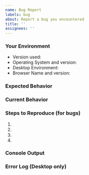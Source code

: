 ```yaml
---
name: Bug Report
labels: bug
about: Report a bug you encountered
title: ''
assignees: ''
---
```


<!--- Your issue may already be reported!
!!! Please search the issues before creating one !!! -->

### Your Environment

<!--- Include as many relevant details about the environment you experienced the bug in -->

- Version used: <!-- version number and package type (snap, deb, etc.) -->
- Operating System and version:
- Desktop Environment: <!-- if on linux-->
- Browser Name and version: <!-- if using the web version-->

### Expected Behavior

<!--- Tell us what should happen -->

### Current Behavior

<!--- Tell us what happens instead of the expected behavior -->

### Steps to Reproduce (for bugs)

<!--- Does the error happen once or are you able to reproduce it reliably? --->
<!--- Provide a link to a live example or an unambiguous set of steps to -->
<!--- reproduce this bug. Include code to reproduce, if relevant -->

1.
2.
3.
4.

### Console Output

<!--- Is there any output if you press Ctrl+Shift+i (Cmd+Alt+i for mac) in the console tab? If so please post it here. -->

### Error Log (Desktop only)

<!--- For the desktop versions, there is also an error log file in case there is no console output.
Usually, you can find it here:
on Linux: ~/.config/superProductivity/logs/main.log
on macOS: ~/Library/Logs/superProductivity/main.log
on Windows: %USERPROFILE%\AppData\Roaming\superProductivity\logs\main.log
. -->
